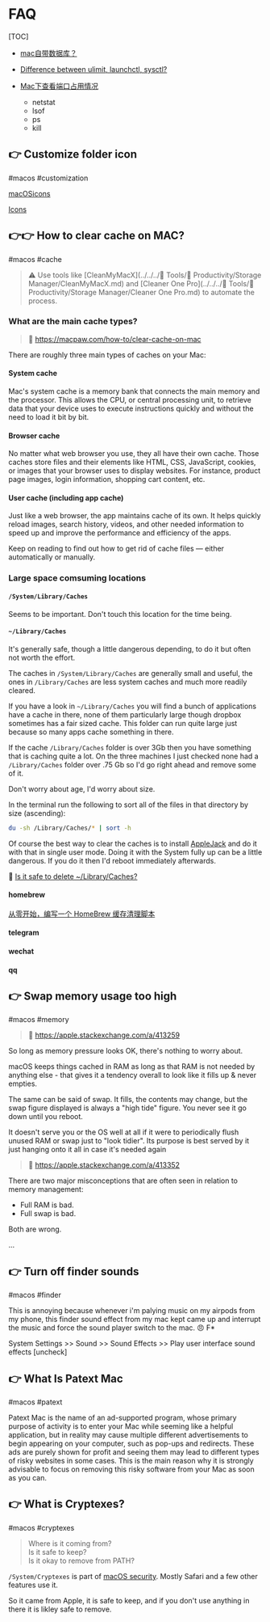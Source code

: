 # FAQ

[TOC]



+ [mac自带数据库？](https://segmentfault.com/q/1010000008968721) 

+ [Difference between ulimit, launchctl, sysctl?](https://serverfault.com/questions/502053/difference-between-ulimit-launchctl-sysctl)

+ [Mac下查看端口占用情况](http://jartto.wang/2016/09/28/check-the-system-port-of-mac/)
  + netstat
  + lsof
  + ps
  + kill   


## 👉 Customize folder icon
#macos #customization

[macOSicons](https://macosicons.com/#/)  

[Icons](https://icons8.com/) 



[在 Mac 上更改文件或文件夹的图标]: https://support.apple.com/zh-cn/guide/mac-help/mchlp2313/mac
[在 Mac 上自定“访达”工具栏]: https://support.apple.com/zh-cn/guide/mac-help/mchlp3011/mac



## 👉👉 How to clear cache on MAC?
#macos #cache

> ⚠ Use tools like  [CleanMyMacX](../../../🧰 Tools/🚀 Productivity/Storage Manager/CleanMyMacX.md) and [Cleaner One Pro](../../../🧰 Tools/🚀 Productivity/Storage Manager/Cleaner One Pro.md) to automate the process.

### What are the main cache types?
> 🔗 https://macpaw.com/how-to/clear-cache-on-mac

There are roughly three main types of caches on your Mac:

#### System cache
Mac's system cache is a memory bank that connects the main memory and the processor. This allows the CPU, or central processing unit, to retrieve data that your device uses to execute instructions quickly and without the need to load it bit by bit.

#### Browser cache
No matter what web browser you use, they all have their own cache. Those caches store files and their elements like HTML, CSS, JavaScript, cookies, or images that your browser uses to display websites. For instance, product page images, login information, shopping cart content, etc. 

#### User cache (including app cache)
Just like a web browser, the app maintains cache of its own. It helps quickly reload images, search history, videos, and other needed information to speed up and improve the performance and efficiency of the apps.

Keep on reading to find out how to get rid of cache files — either automatically or manually.



### Large space comsuming locations
#### `/System/Library/Caches`
Seems to be important. Don't touch this location for the time being.


#### `~/Library/Caches`
It's generally safe, though a little dangerous depending, to do it but often not worth the effort.

The caches in `/System/Library/Caches` are generally small and useful, the ones in `/Library/Caches` are less system caches and much more readily cleared.

If you have a look in `~/Library/Caches` you will find a bunch of applications have a cache in there, none of them particularly large though dropbox sometimes has a fair sized cache. This folder can run quite large just because so many apps cache something in there.

If the cache `/Library/Caches` folder is over 3Gb then you have something that is caching quite a lot. On the three machines I just checked none had a `/Library/Caches` folder over .75 Gb so I'd go right ahead and remove some of it.

Don't worry about age, I'd worry about size.

In the terminal run the following to sort all of the files in that directory by size (ascending):

```sh
du -sh /Library/Caches/* | sort -h
```

Of course the best way to clear the caches is to install [AppleJack](http://applejack.sourceforge.net/) and do it with that in single user mode. Doing it with the System fully up can be a little dangerous. If you do it then I'd reboot immediately afterwards.

🔗 [Is it safe to delete ~/Library/Caches?](https://apple.stackexchange.com/questions/118941/is-it-safe-to-delete-library-caches) 


#### homebrew

[从零开始，编写一个 HomeBrew 缓存清理脚本](https://sspai.com/post/65842)

#### telegram

#### wechat

#### qq

[How to clear cache on Mac? Here's our guide]: https://macpaw.com/how-to/clear-cache-on-mac



## 👉 Swap memory usage too high
#macos #memory

> 🔗 https://apple.stackexchange.com/a/413259

So long as memory pressure looks OK, there's nothing to worry about.

macOS keeps things cached in RAM as long as that RAM is not needed by anything else - that gives it a tendency overall to look like it fills up & never empties.

The same can be said of swap. It fills, the contents may change, but the swap figure displayed is always a "high tide" figure. You never see it go down until you reboot.

It doesn't serve you or the OS well at all if it were to periodically flush unused RAM or swap just to "look tidier". Its purpose is best served by it just hanging onto it all in case it's needed again

> 🔗 https://apple.stackexchange.com/a/413352

There are two major misconceptions that are often seen in relation to memory management:

-   Full RAM is bad.
-   Full swap is bad.

Both are wrong.

...



## 👉 Turn off finder sounds
#macos #finder

This is annoying because whenever i'm palying music on my airpods from my phone, this finder sound effect from my mac kept came up and interrupt the music and force the sound player switch to the mac. 😠 F*

System Settings >> Sound >> Sound Effects >> Play user interface sound effects [uncheck]



## 👉 What Is Patext Mac
#macos #patext

Patext Mac is the name of an ad-supported program, whose primary purpose of activity is to enter your Mac while seeming like a helpful application, but in reality may cause multiple different advertisements to begin appearing on your computer, such as pop-ups and redirects. These ads are purely shown for profit and seeing them may lead to different types of risky websites in some cases. This is the main reason why it is strongly advisable to focus on removing this risky software from your Mac as soon as you can.

[What Is Patext Mac]: https://sensorstechforum.com/patext-mac-removal/



## 👉 What is Cryptexes?
#macos #cryptexes

> Where is it coming from?  
> Is it safe to keep?  
> Is it okay to remove from PATH?

`/System/Cryptexes` is part of [macOS security](https://eclecticlight.co/2022/11/16/cryptex-how-a-custom-iphone-is-changing-macos-updates/). Mostly Safari and a few other features use it.

So it came from Apple, it is safe to keep, and if you don't use anything in there it is likley safe to remove.



[What is this weird directory in my PATH on my Mac, (running latest macOS Ventura)? | StackExchange]: https://unix.stackexchange.com/q/725215
